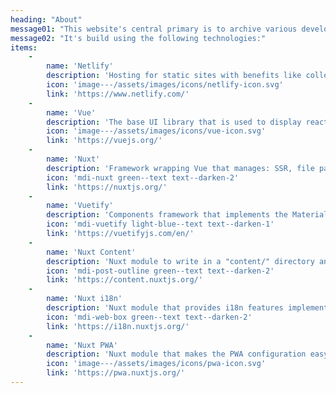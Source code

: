 ```yaml
---
heading: "About"
message01: "This website's central primary is to archive various development guides and tutorials for my self in the future, carefully explain them with images, code blocks, and repositories."
message02: "It's build using the following technologies:"
items:
    -
        name: 'Netlify'
        description: 'Hosting for static sites with benefits like collect form data, automatic deployment from repository pushes and more.'
        icon: 'image---/assets/images/icons/netlify-icon.svg'
        link: 'https://www.netlify.com/'
    -
        name: 'Vue'
        description: 'The base UI library that is used to display reactive variables, manage events, styles and more.'
        icon: 'image---/assets/images/icons/vue-icon.svg'
        link: 'https://vuejs.org/'
    -
        name: 'Nuxt'
        description: 'Framework wrapping Vue that manages: SSR, file path based routing, automatic vuex store, Webpack and much more through modules.'
        icon: 'mdi-nuxt green--text text--darken-2'
        link: 'https://nuxtjs.org/'
    -
        name: 'Vuetify'
        description: 'Components framework that implements the Material Design 2 specification from Google using Vue components also with various css and javascript helpers.'
        icon: 'mdi-vuetify light-blue--text text--darken-1'
        link: 'https://vuetifyjs.com/en/'
    -
        name: 'Nuxt Content'
        description: 'Nuxt module to write in a "content/" directory and fetch your files content through a MongoDB like API, acting as a Git-based Headless CMS.'
        icon: 'mdi-post-outline green--text text--darken-2'
        link: 'https://content.nuxtjs.org/'
    -
        name: 'Nuxt i18n'
        description: 'Nuxt module that provides i18n features implementing vue-i18n, adding route generation with locales, detect browser language, and more'
        icon: 'mdi-web-box green--text text--darken-2'
        link: 'https://i18n.nuxtjs.org/'
    -
        name: 'Nuxt PWA'
        description: 'Nuxt module that makes the PWA configuration easy and has default values to work out-of-the-box'
        icon: 'image---/assets/images/icons/pwa-icon.svg'
        link: 'https://pwa.nuxtjs.org/'
---
```


<d-about-techs :items="items">
</d-about-techs>
